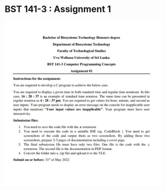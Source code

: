 # BST 141-3 : Assignment 1

![](https://github.com/dilshankarunarathne/bst-141-3-a1/raw/master/Q-raw.jpeg)
